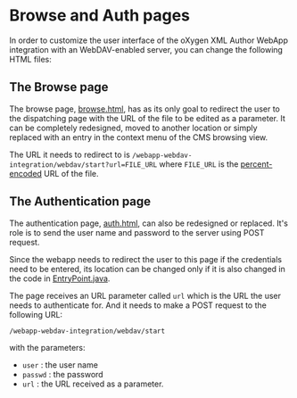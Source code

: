 Browse and Auth pages
=====================

In order to customize the user interface of the oXygen XML Author WebApp integration with an WebDAV-enabled server, you can change the following HTML files:

The Browse page
---------------

The browse page, [browse.html](https://github.com/oxygenxml/webapp-webdav-integration/blob/master/src/main/webapp/webdav/browse.html),  has as its only goal to redirect the user to the dispatching page with the URL of the file to be edited as a parameter. It can be completely redesigned, moved to another location or simply replaced with an entry in the context menu of the CMS browsing view.

The URL it needs to redirect to is `/webapp-webdav-integration/webdav/start?url=FILE_URL` where `FILE_URL` is the [percent-encoded](http://en.wikipedia.org/wiki/Percent-encoding) URL of the file.

The Authentication page
-----------------------

The authentication page, [auth.html](https://github.com/oxygenxml/webapp-webdav-integration/blob/master/src/main/webapp/webdav/browse.html), can also be redesigned or replaced. It's role is to send the user name and password to the server using POST request. 

Since the webapp needs to redirect the user to this page if the credentials need to be entered, its location can be changed only if it is also changed in the code in [EntryPoint.java](https://github.com/oxygenxml/webapp-webdav-integration/blob/master/src/main/java/com/oxygenxml/examples/webdav/EntryPoint.java#L52).

The page receives an URL parameter called `url` which is the URL the user needs to authenticate for. And it needs to make a POST request to the following URL:

`/webapp-webdav-integration/webdav/start`

with the parameters:

 - `user` : the user name
 - `passwd` : the password
 - `url` : the URL received as a parameter.